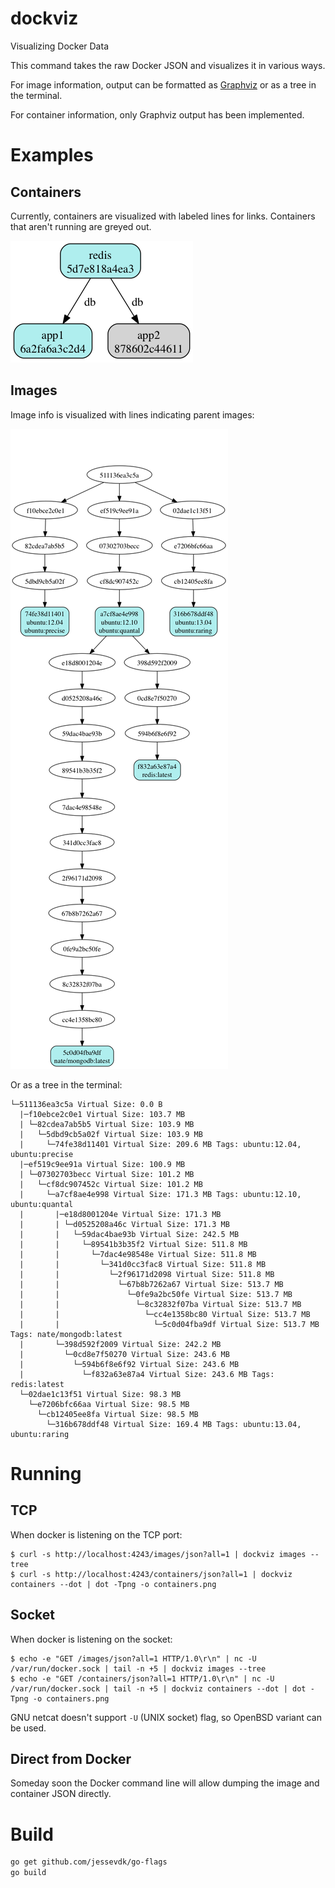 # dockviz

Visualizing Docker Data

This command takes the raw Docker JSON and visualizes it in various ways.

For image information, output can be formatted as
[Graphviz](http://www.graphviz.org) or as a tree in the terminal.

For container information, only Graphviz output has been implemented.

# Examples

## Containers

Currently, containers are visualized with labeled lines for links.  Containers that aren't running are greyed out.

![](sample/containers.png "Container")

## Images

Image info is visualized with lines indicating parent images:

![](sample/images.png "Image")

Or as a tree in the terminal:

```
└─511136ea3c5a Virtual Size: 0.0 B
  |─f10ebce2c0e1 Virtual Size: 103.7 MB
  | └─82cdea7ab5b5 Virtual Size: 103.9 MB
  |   └─5dbd9cb5a02f Virtual Size: 103.9 MB
  |     └─74fe38d11401 Virtual Size: 209.6 MB Tags: ubuntu:12.04, ubuntu:precise
  |─ef519c9ee91a Virtual Size: 100.9 MB
  | └─07302703becc Virtual Size: 101.2 MB
  |   └─cf8dc907452c Virtual Size: 101.2 MB
  |     └─a7cf8ae4e998 Virtual Size: 171.3 MB Tags: ubuntu:12.10, ubuntu:quantal
  |       |─e18d8001204e Virtual Size: 171.3 MB
  |       | └─d0525208a46c Virtual Size: 171.3 MB
  |       |   └─59dac4bae93b Virtual Size: 242.5 MB
  |       |     └─89541b3b35f2 Virtual Size: 511.8 MB
  |       |       └─7dac4e98548e Virtual Size: 511.8 MB
  |       |         └─341d0cc3fac8 Virtual Size: 511.8 MB
  |       |           └─2f96171d2098 Virtual Size: 511.8 MB
  |       |             └─67b8b7262a67 Virtual Size: 513.7 MB
  |       |               └─0fe9a2bc50fe Virtual Size: 513.7 MB
  |       |                 └─8c32832f07ba Virtual Size: 513.7 MB
  |       |                   └─cc4e1358bc80 Virtual Size: 513.7 MB
  |       |                     └─5c0d04fba9df Virtual Size: 513.7 MB Tags: nate/mongodb:latest
  |       └─398d592f2009 Virtual Size: 242.2 MB
  |         └─0cd8e7f50270 Virtual Size: 243.6 MB
  |           └─594b6f8e6f92 Virtual Size: 243.6 MB
  |             └─f832a63e87a4 Virtual Size: 243.6 MB Tags: redis:latest
  └─02dae1c13f51 Virtual Size: 98.3 MB
    └─e7206bfc66aa Virtual Size: 98.5 MB
      └─cb12405ee8fa Virtual Size: 98.5 MB
        └─316b678ddf48 Virtual Size: 169.4 MB Tags: ubuntu:13.04, ubuntu:raring
```

# Running

## TCP

When docker is listening on the TCP port:

```
$ curl -s http://localhost:4243/images/json?all=1 | dockviz images --tree
$ curl -s http://localhost:4243/containers/json?all=1 | dockviz containers --dot | dot -Tpng -o containers.png
```

## Socket

When docker is listening on the socket:

```
$ echo -e "GET /images/json?all=1 HTTP/1.0\r\n" | nc -U /var/run/docker.sock | tail -n +5 | dockviz images --tree
$ echo -e "GET /containers/json?all=1 HTTP/1.0\r\n" | nc -U /var/run/docker.sock | tail -n +5 | dockviz containers --dot | dot -Tpng -o containers.png
```

GNU netcat doesn't support `-U` (UNIX socket) flag, so OpenBSD variant can be used.

## Direct from Docker

Someday soon the Docker command line will allow dumping the image and container JSON directly.

# Build

```bash
go get github.com/jessevdk/go-flags
go build
```

